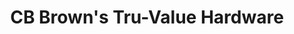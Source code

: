 ---
title: "CB Brown's Tru-Value Hardware"
url: /winnemucca/cb-browns-tru-value-hardware/
shop: Eisenwaren
---